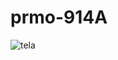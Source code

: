 # prmo-914A
 
![tela](https://user-images.githubusercontent.com/111235101/192114777-ea220d50-b0fc-4dba-8e2e-ed107400c638.png)

